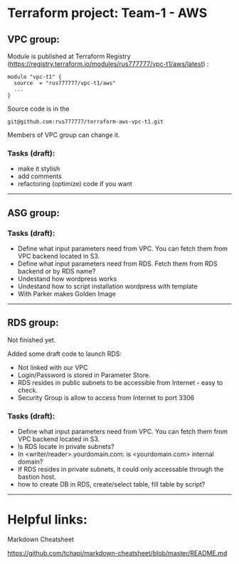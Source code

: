 # Terraform project: Team-1 - AWS



## VPC group:

Module is published at Terraform Registry (https://registry.terraform.io/modules/rus777777/vpc-t1/aws/latest) :
```
module "vpc-t1" {
  source  = "rus777777/vpc-t1/aws"
  ...
}
```

Source code is in the
```
git@github.com:rus777777/terraform-aws-vpc-t1.git
```
Members of VPC group can change it.


### Tasks (draft):

* make it stylish
* add comments 
* refactoring (optimize) code if you want

- - -

## ASG group:

### Tasks (draft):

* Define what input parameters need from VPC. You can fetch them from VPC backend located in S3.
* Define what input parameters need from RDS. Fetch them from RDS backend or by RDS name?
* Undestand how wordpress works
* Undestand how to script installation wordpress with template
* With Parker makes Golden Image

- - -
## RDS group:

Not finished yet.

Added some draft code to launch RDS:

* Not linked with our VPC
* Login/Password is stored in Parameter Store.
* RDS resides in public subnets to be accessible from Internet - easy to check.
* Security Group is allow to access from Internet to port 3306


### Tasks (draft):
* Define what input parameters need from VPC. You can fetch them from VPC backend located in S3.
* Is RDS locate in private subnets?
* In <writer/reader>.yourdomain.com: is <yourdomain.com> internal domain?
* If RDS resides in private subnets, it could only accessable through the bastion host.
* how to create DB in RDS, create/select table, fill table by script?

- - -

# Helpful links:

Markdown Cheatsheet

https://github.com/tchapi/markdown-cheatsheet/blob/master/README.md
